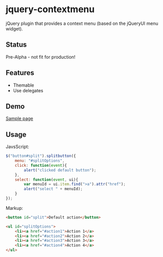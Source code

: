 # jquery-contextmenu

jQuery plugin that provides a context menu (based on the jQueryUI menu widget).


## Status
Pre-Alpha - not fit for production!


## Features

  * Themable
  * Use delegates


## Demo
[Sample page](http://mar10.github.com/jquery-contextmenu/sample-widget.html)


## Usage

JavsScript:
```js
$("button#split").splitbutton({
    menu: "#splitOptions",
    click: function(event){
        alert("clicked default button");
    },
    select: function(event, ui){
        var menuId = ui.item.find(">a").attr("href");
        alert("select " + menuId);
    }
});
```

Markup:
```html
<button id="split">Default action</button>

<ul id="splitOptions">
    <li><a href="#action1">Action 1</a>
    <li><a href="#action2">Action 2</a>
    <li><a href="#action3">Action 3</a>
    <li><a href="#action4">Action 4</a>
</ul>
```
